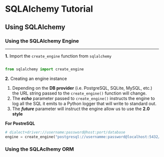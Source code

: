 # SQLAlchemy Tutorial

## Using SQLAlchemy

### Using the SQLAlchemy Engine

---

**1.** Import the `create_engine` function from `sqlalchemy`

```python

from sqlalchemy import create_engine

```

**2.** Creating an engine instance

   1. Depending on the **DB provider** (i.e. PostgreSQL, SQLite, MySQL, etc.) the URL string passed to the `create_engine()` function will change.
   2. The **_echo_** parameter passed to `create_engine()` instructs the engine to log all the SQL it emits to a Python logger that will write to standard out.
   3. The **_future_** parameter will instruct the engine allow us to use the **2.0 style**

**For PostreSQL**

```python
# dialect+driver://username:password@host:port/database
engine = create_engine("postgresql://usernamme:password@localhost:5432/database")
```

### Using the SQLAclhemy ORM
